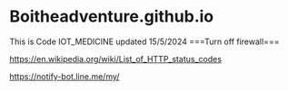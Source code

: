 # Boitheadventure.github.io
This is Code IOT_MEDICINE updated 15/5/2024
===Turn off firewall===

https://en.wikipedia.org/wiki/List_of_HTTP_status_codes

https://notify-bot.line.me/my/
